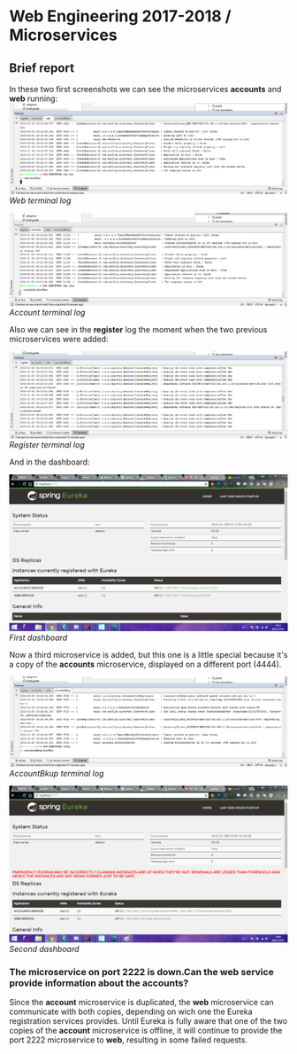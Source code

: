 # Web Engineering 2017-2018 / Microservices
## Brief report

In these two first screenshots we can see the microservices **accounts** and **web** running:
![Web terminal log](/Screenshots/web_log.png "Web terminal log")
*Web terminal log*

![Account terminal log](/Screenshots/accounts_log.png "Account terminal log")
*Account terminal log*


Also we can see in the **register** log the moment when the two previous microservices were added:

![Register terminal log](/Screenshots/register_log.png "Register terminal log")
*Register terminal log*

And in the dashboard:

![First dashboard](/Screenshots/dashboard_two_ms.png "First dashboard")
*First dashboard*

Now a third microservice is added, but this one is a little special because it's a copy of the **accounts**
microservice, displayed on a different port (4444).

![AccountBkup terminal log](/Screenshots/account2_log.png "AccountBkup terminal log")
*AccountBkup terminal log*

![Second dashboard](/Screenshots/dashboard_three_ms.png "Second dashboard")
*Second dashboard*

### The microservice on port 2222 is down.Can the web service provide information about the accounts?
Since the **account** microservice is duplicated, the **web** microservice can communicate with both copies,
depending on wich one the Eureka registration services provides. Until Eureka is fully aware that one of the two
copies of the **account** microservice is offline, it will continue to provide the port 2222 microservice
to **web**, resulting in some failed requests.
